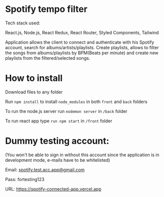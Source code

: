 ﻿# Spotify tempo filter

Tech stack used:

React.js, Node.js, React Redux, React Router, Styled Components, Tailwind

Application allows the client to connect and authenticate with his Spotify account, search for albums/artists/playlists. Create playlists, allows to filter the songs from albums/playlists by BPM(Beats per minute) and create new playlists from the filtered/selected songs.

# How to install


Download files to any folder

Run `npm install` to install `node_modules` in both `front` and `back` folders

To run the node.js server run `nodemon server` in `/back` folder

To run react app type `run npm start` in `/front` folder

# Dummy testing account:

(You won't be able to sign in without this account since the application is in development mode, e-mails have to be whitelisted)

Email: spotify.test.acc.app@gmail.com


Pass: fortesting123

URL: https://spotify-connected-app.vercel.app
